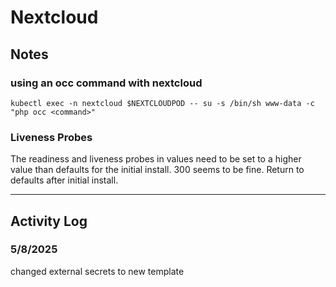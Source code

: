 # Nextcloud

## Notes

### using an occ command with nextcloud

`kubectl exec -n nextcloud $NEXTCLOUDPOD -- su -s /bin/sh www-data -c "php occ <command>"`

### Liveness Probes

The readiness and liveness probes in values need to be set to a higher value than defaults for the initial install.  300 seems to be fine.  Return to defaults after initial install.

---

## Activity Log

### 5/8/2025

changed external secrets to new template

